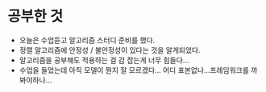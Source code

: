 # 공부한 것
- 오늘은 수업듣고 알고리즘 스터디 준비를 했다.
- 정렬 알고리즘에 안정성 / 불안정성이 있다는 것을 알게되었다.
- 알고리즘을 공부해도 적용하는 걸 감 잡는게 너무 힘들다...
- 수업을 들었는데 아직 모델이 뭔지 잘 모르겠다... 어디 표본없나...프레임워크를 까봐야하나...